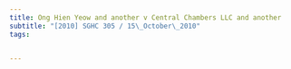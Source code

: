 ```yaml
---
title: Ong Hien Yeow and another v Central Chambers LLC and another 
subtitle: "[2010] SGHC 305 / 15\_October\_2010"
tags:


---
```


